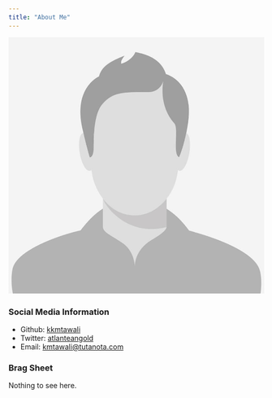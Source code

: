```yaml
---
title: "About Me"
---
```


<img src="male-placeholder-image.jpeg" alt="image of me" style="width=50"/>

### Social Media Information

- Github: [kkmtawali](https://github.com/kkmtawali/)
- Twitter: [atlanteangold](https://twitter.com/atlanteangold/)
- Email: <kmtawali@tutanota.com>

### Brag Sheet

Nothing to see here.
